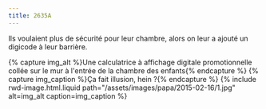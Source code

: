 ```yaml
---
title: 2635A
---
```


Ils voulaient plus de sécurité pour leur chambre, alors on leur a ajouté un digicode à leur barrière.

{% capture img_alt %}Une calculatrice à affichage digitale promotionnelle collée sur le mur à l'entrée de la chambre des enfants{% endcapture %} {% capture img_caption %}Ça fait illusion, hein ?{% endcapture %} {% include rwd-image.html.liquid
path="/assets/images/papa/2015-02-16/1.jpg"
alt=img_alt
caption=img_caption
%}
